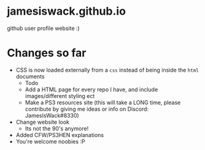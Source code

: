 # jamesiswack.github.io
github user profile website :)

# Changes so far
- CSS is now loaded externally from a `css` instead of being inside the `html` documents
  - Todo
  - Add a HTML page for every repo I have, and include images/different styling ect
  - Make a PS3 resources site (this will take a LONG time, please contribute by giving me ideas or info on Discord: JamesIsWack#8330)
- Change website look
  - Its not the 90's anymore!
- Added CFW/PS3HEN explanations
 - You're welcome noobies :P
